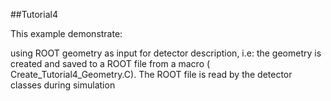 ##Tutorial4

This example demonstrate:

using ROOT geometry as input for detector description, i.e: the geometry is created and saved to a ROOT file from a macro ( Create_Tutorial4_Geometry.C). The ROOT file is read by the detector classes during simulation
